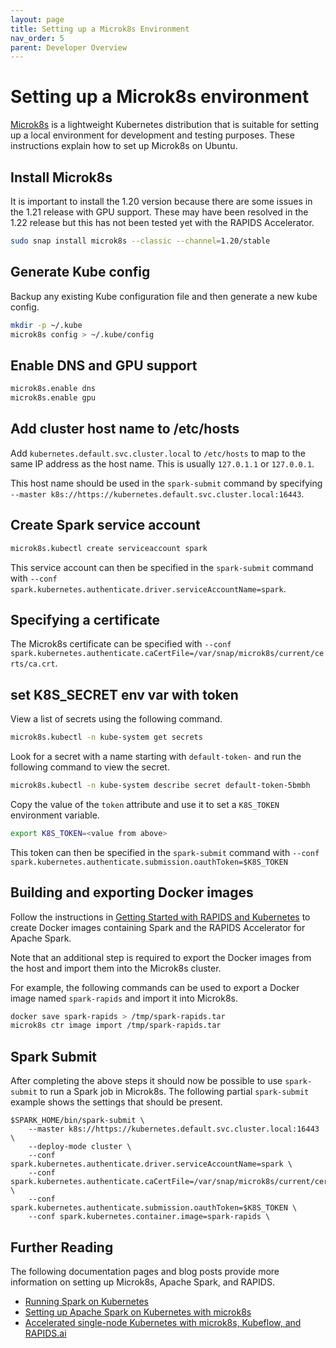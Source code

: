 ```yaml
---
layout: page
title: Setting up a Microk8s Environment
nav_order: 5
parent: Developer Overview
---
```


# Setting up a Microk8s environment

[Microk8s](https://microk8s.io/) is a lightweight Kubernetes distribution that is suitable for setting up a local
environment for development and testing purposes. These instructions explain how to set up Microk8s on Ubuntu.

## Install Microk8s

It is important to install the 1.20 version because there are some issues in the 1.21 release with GPU support. These
may have been resolved in the 1.22 release but this has not been tested yet with the RAPIDS Accelerator.

```bash
sudo snap install microk8s --classic --channel=1.20/stable
```

## Generate Kube config

Backup any existing Kube configuration file and then generate a new kube config.

```bash
mkdir -p ~/.kube
microk8s config > ~/.kube/config
```

## Enable DNS and GPU support

```bash
microk8s.enable dns
microk8s.enable gpu
```

## Add cluster host name to /etc/hosts

Add `kubernetes.default.svc.cluster.local` to `/etc/hosts` to map to the same IP address as the host name. This is
usually `127.0.1.1` or `127.0.0.1`.

This host name should be used in the `spark-submit` command by specifying
`--master k8s://https://kubernetes.default.svc.cluster.local:16443`.

## Create Spark service account

```bash
microk8s.kubectl create serviceaccount spark
```

This service account can then be specified in the `spark-submit` command with
`--conf spark.kubernetes.authenticate.driver.serviceAccountName=spark`.

## Specifying a certificate

The Microk8s certificate can be specified with
`--conf spark.kubernetes.authenticate.caCertFile=/var/snap/microk8s/current/certs/ca.crt`.

## set K8S_SECRET env var with token

View a list of secrets using the following command.

```bash
microk8s.kubectl -n kube-system get secrets
```

Look for a secret with a name starting with `default-token-` and run the following command to view the secret.

```bash
microk8s.kubectl -n kube-system describe secret default-token-5bmbh
```

Copy the value of the `token` attribute and use it to set a `K8S_TOKEN` environment variable.

```bash
export K8S_TOKEN=<value from above>
```

This token can then be specified in the `spark-submit` command with
`--conf spark.kubernetes.authenticate.submission.oauthToken=$K8S_TOKEN`

## Building and exporting Docker images

Follow the instructions in [Getting Started with RAPIDS and Kubernetes](../get-started/getting-started-kubernetes.md)
to create Docker images containing Spark and the RAPIDS Accelerator for Apache Spark.

Note that an additional step is required to export the Docker images from the host and import them into the Microk8s
cluster.

For example, the following commands can be used to export a Docker image named `spark-rapids` and import it into
Microk8s.

```bash
docker save spark-rapids > /tmp/spark-rapids.tar
microk8s ctr image import /tmp/spark-rapids.tar
```

## Spark Submit

After completing the above steps it should now be possible to use `spark-submit` to run a Spark job in Microk8s. The
following partial `spark-submit` example shows the settings that should be present.

```
$SPARK_HOME/bin/spark-submit \
    --master k8s://https://kubernetes.default.svc.cluster.local:16443 \
    --deploy-mode cluster \
    --conf spark.kubernetes.authenticate.driver.serviceAccountName=spark \
    --conf spark.kubernetes.authenticate.caCertFile=/var/snap/microk8s/current/certs/ca.crt \
    --conf spark.kubernetes.authenticate.submission.oauthToken=$K8S_TOKEN \
    --conf spark.kubernetes.container.image=spark-rapids \
```

## Further Reading

The following documentation pages and blog posts provide more information on setting up Microk8s, Apache Spark, and
RAPIDS.

- [Running Spark on Kubernetes](https://spark.apache.org/docs/latest/running-on-kubernetes.html)
- [Setting up Apache Spark on Kubernetes with microk8s](https://www.waitingforcode.com/apache-spark/setting-up-apache-spark-kubernetes-microk8s/read)
- [Accelerated single-node Kubernetes with microk8s, Kubeflow, and RAPIDS.ai](https://chapeau.freevariable.com/2021/04/microk8s.html)